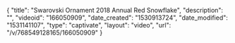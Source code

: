 {
    "title": "Swarovski Ornament 2018 Annual Red Snowflake",
    "description": "",
    "videoid": "166050909",
    "date_created": "1530913724",
    "date_modified": "1531141107",
    "type": "captivate",
    "layout": "video",
    "url": "\/v\/768549128165\/166050909"
}